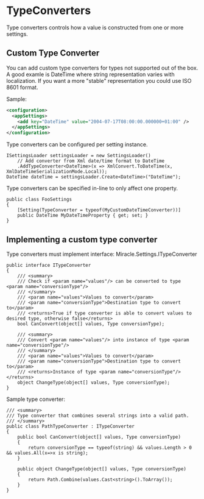 # TypeConverters

Type converters controls how a value is constructed from one or more settings.

## Custom Type Converter
You can add custom type converters for types not supported out of the box.
A good examle is DateTime where string representation varies with localization. 
If you want a more "stable" representation you could use ISO 8601 format.


Sample:
```XML
<configuration>
  <appSettings>
    <add key="DateTime" value="2004-07-17T08:00:00.000000+01:00" />
  </appSettings>
</configuration>
```

Type converters can be configured per setting instance.
```CSharp
ISettingsLoader settingsLoader = new SettingsLoader()
    // Add converter from Xml date/time format to DateTime
    .AddTypeConverter<DateTime>(x => XmlConvert.ToDateTime(x, XmlDateTimeSerializationMode.Local));
DateTime dateTime = settingsLoader.Create<DateTime>("DateTime");
```

Type converters can be specified in-line to only affect one property.
```CSharp
public class FooSettings
{
    [Setting(TypeConverter = typeof(MyCustomDateTimeConverter))]
    public DateTime MyDateTimeProperty { get; set; }
}
```

## Implementing a custom type converter
Type converters must implement interface: Miracle.Settings.ITypeConverter
```CSharp
public interface ITypeConverter
{
    /// <summary>
    /// Check if <param name="values"/> can be converted to type <param name="conversionType"/>
    /// </summary>
    /// <param name="values">Values to convert</param>
    /// <param name="conversionType">Destination type to convert to</param>
    /// <returns>True if type converter is able to convert values to desired type, otherwise false</returns>
    bool CanConvert(object[] values, Type conversionType);

    /// <summary>
    /// Convert <param name="values"/> into instance of type <param name="conversionType"/>
    /// </summary>
    /// <param name="values">Values to convert</param>
    /// <param name="conversionType">Destination type to convert to</param>
    /// <returns>Instance of type <param name="conversionType"/></returns>
    object ChangeType(object[] values, Type conversionType);
}
```

Sample type converter:
```CSharp
/// <summary>
/// Type converter that combines several strings into a valid path.
/// </summary>
public class PathTypeConverter : ITypeConverter
{
    public bool CanConvert(object[] values, Type conversionType)
    {
        return conversionType == typeof(string) && values.Length > 0 && values.All(x=>x is string);
    }

    public object ChangeType(object[] values, Type conversionType)
    {
        return Path.Combine(values.Cast<string>().ToArray());
    }
}
```
